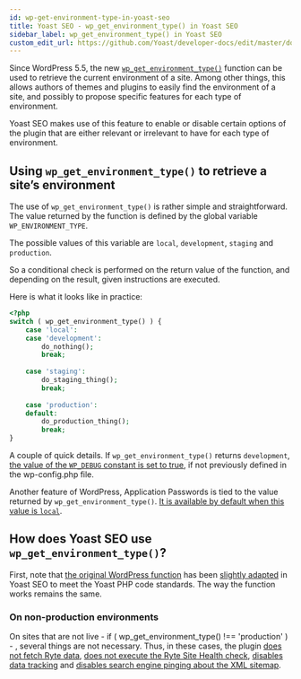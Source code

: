 ```yaml
---
id: wp-get-environment-type-in-yoast-seo
title: Yoast SEO - wp_get_environment_type() in Yoast SEO
sidebar_label: wp_get_environment_type() in Yoast SEO
custom_edit_url: https://github.com/Yoast/developer-docs/edit/master/docs/customization/yoast-seo/wp-get-environment-type-in-yoast-seo.md
---
```

Since WordPress 5.5, the new [`wp_get_environment_type()`](https://developer.wordpress.org/reference/functions/wp_get_environment_type/) function can be used to retrieve the current environment of a site. Among other things, this allows authors of themes and plugins to easily find the environment of a site, and possibly to propose specific features for each type of environment.

Yoast SEO makes use of this feature to enable or disable certain options of the plugin that are either relevant or irrelevant to have for each type of environment.

## Using `wp_get_environment_type()` to retrieve a site’s environment

The use of `wp_get_environment_type()` is rather simple and straightforward. The value returned by the function is defined by the global variable `WP_ENVIRONMENT_TYPE`.

The possible values of this variable are `local`, `development`, `staging` and `production`.

So a conditional check is performed on the return value of the function, and depending on the result, given instructions are executed.

Here is what it looks like in practice:

```php
<?php
switch ( wp_get_environment_type() ) {
    case 'local':
    case 'development':
        do_nothing();
        break;
    
    case 'staging':
        do_staging_thing();
        break;
    
    case 'production':
    default:
        do_production_thing();
        break;
}
```

A couple of quick details. If `wp_get_environment_type()` returns `development`, [the value of the `WP_DEBUG` constant is set to true](https://github.com/WordPress/wordpress-develop/blob/029dd1bbb929eec4df5f57789ef42c076aab83f0/src/wp-includes/default-constants.php#L77), if not previously defined in the wp-config.php file.

Another feature of WordPress, Application Passwords is tied to the value returned by `wp_get_environment_type()`. [It is available by default when this value is `local`](https://github.com/WordPress/wordpress-develop/blob/73b353ef95d61177fd246f6c316382c3a94e44a7/src/wp-includes/user.php#L4306).

## How does Yoast SEO use `wp_get_environment_type()`?

First, note that [the original WordPress function](https://github.com/WordPress/wordpress-develop/blob/b44dd453ed4463a7f29e7c890d228e7ca40986ef/src/wp-includes/load.php#L191) has been [slightly adapted](https://github.com/Yoast/wordpress-seo/blob/34c2db2a871181770eec752c2283f56f8b715bbd/inc/wpseo-functions.php#L254) in Yoast SEO to meet the Yoast PHP code standards. The way the function works remains the same.

### On non-production environments

On sites that are not live - if ( wp_get_environment_type() !== 'production' ) - , several things are not necessary. Thus, in these cases, the plugin [does not fetch Ryte data](https://github.com/Yoast/wordpress-seo/blob/16d4e6a484db396c4ff2fa09d082e980634fd3eb/admin/ryte/class-ryte.php#L124), [does not execute the Ryte Site Health check](https://github.com/Yoast/wordpress-seo/blob/a0263542d3dea46df650aaf48c0bc8af84b0af1e/inc/health-check-ryte.php#L76), [disables data tracking](https://github.com/Yoast/wordpress-seo/blob/dd3dcfb4f773d548c14bf6440fad97b53687249a/admin/tracking/class-tracking.php#L224) and [disables search engine pinging about the XML sitemap](https://github.com/Yoast/wordpress-seo/blob/16d4e6a484db396c4ff2fa09d082e980634fd3eb/inc/sitemaps/class-sitemaps-admin.php#L65).
